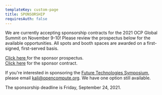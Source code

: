 ```yaml
---
templateKey: custom-page
title: SPONSORSHIP
requiresAuth: false
---
```

We are currently accepting sponsorship contracts for the 2021 OCP Global Summit on November 9-10! Please review the prospectus below for the available opportunities. All spots and booth spaces are awarded on a first-signed, first-served basis. 

<a href="https://146a55aca6f00848c565-a7635525d40ac1c70300198708936b4e.ssl.cf1.rackcdn.com/images/00acfd2ba573a0df77aeee69a46e763e32dd73da.pdf" target="_blank">Click here</a>[ ](https://146a55aca6f00848c565-a7635525d40ac1c70300198708936b4e.ssl.cf1.rackcdn.com/images/00acfd2ba573a0df77aeee69a46e763e32dd73da.pdf)for the sponsor prospectus. \
<a href="https://146a55aca6f00848c565-a7635525d40ac1c70300198708936b4e.ssl.cf1.rackcdn.com/images/238f2e0c5dd9405d367ece7feaf8a6ed4092fb97.pdf" target="_blank">Click here</a> for the sponsor contract.

If you're interested in sponsoring the <a href="https://www.opencompute.org/summit/ocp-future-technologies-symposium" target="_blank">Future Technologies Symposium</a>, please email <a href="mailto:kali@opencompute.org" target="_blank">kali@opencompute.org</a>. We have one option still available. 

The sponsorship deadline is Friday, September 24, 2021.